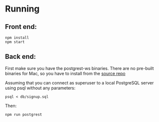 # Running

## Front end:

```
npm install
npm start
```

## Back end:

First make sure you have the postgrest-ws binaries.
There are no pre-built binaries for Mac, so you have to install from the [source repo](https://github.com/diogob/postgrest-ws)

Assuming that you can connect as superuser to a local PostgreSQL server using psql 
without any parameters:
```
psql < db/signup.sql
```

Then:

```
npm run postgrest
```

